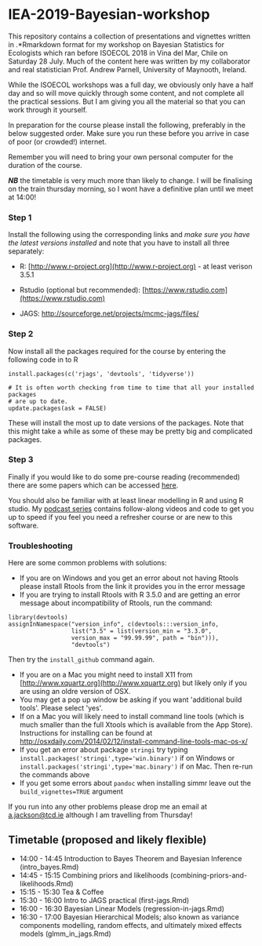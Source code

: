 # IEA-2019-Bayesian-workshop

This repository contains a collection of presentations and vignettes written in .*Rmarkdown format for my workshop on Bayesian Statistics for Ecologists which ran before ISOECOL 2018 in Vina del Mar, Chile on Saturday 28 July. Much of the content here was written by my collaborator and real statistician Prof. Andrew Parnell, University of Maynooth, Ireland.

While the ISOECOL workshops was a full day, we obviously only have a half day and so will move quickly through some content, and not complete all the practical sessions. But I am giving you all the material so that you can work through it yourself.

In preparation for the course please install the following, preferably in the below suggested order. Make sure you run these before you arrive in case of poor (or crowded!) internet.

Remember you will need to bring your own personal computer for the duration of the course.

**_NB_** the timetable is very much more than likely to change. I will be finalising on the train thursday morning, so I wont have a definitive plan until we meet at 14:00!

### Step 1

Install the following using the corresponding links and *make sure you have the latest versions installed* and note that you have to install all three separately:

-	R: [http://www.r-project.org](http://www.r-project.org) - at least verison 3.5.1

-	Rstudio (optional but recommended): [https://www.rstudio.com](https://www.rstudio.com)

-	JAGS: http://sourceforge.net/projects/mcmc-jags/files/

### Step 2

Now install all the packages required for the course by entering the following code in to R

```{r,eval=FALSE}
install.packages(c('rjags', 'devtools', 'tidyverse'))

# It is often worth checking from time to time that all your installed packages
# are up to date.
update.packages(ask = FALSE)

```

These will install the most up to date versions of the packages. Note that this might take a while as some of these may be pretty big and complicated packages.

 
### Step 3
 
Finally if you would like to do some pre-course reading (recommended) there are some papers which can be accessed [here](https://github.com/andrewcparnell/simms_course/tree/master/papers).

You should also be familiar with at least linear modelling in R and using R studio. My [podcast series](https://www.youtube.com/playlist?list=PLXXzyqr0tEhPRNDuEQ6wcvMcpAkGRjVqs) contains follow-along videos and code to get you up to speed if you feel you need a refresher course or are new to this software.


### Troubleshooting

Here are some common problems with solutions:

  - If you are on Windows and you get an error about not having Rtools please install Rtools from the link it provides you in the error message
  - If you are trying to install Rtools with R 3.5.0 and are getting an error message about incompatibility of Rtools, run the command:
```{r}
library(devtools)
assignInNamespace("version_info", c(devtools:::version_info, 
                  list("3.5" = list(version_min = "3.3.0", 
                  version_max = "99.99.99", path = "bin"))), 
                  "devtools")
```
  Then try the `install_github` command again.
  
  - If you are on a Mac you might need to install X11 from [http://www.xquartz.org](http://www.xquartz.org) but likely only if you are using an oldre version of OSX. 
  - You may get a pop up window be asking if you want 'additional build tools'. Please select 'yes'. 
  - If on a Mac you will likely need to install command line tools (which is much smaller than the full Xtools which is available from the App Store). Instructions for installing can be found at http://osxdaily.com/2014/02/12/install-command-line-tools-mac-os-x/
  - If you get an error about package `stringi` try typing `install.packages('stringi',type='win.binary')` if on Windows or `install.packages('stringi',type='mac.binary')` if on Mac. Then re-run the commands above
  - If you get some errors about `pandoc` when installing simmr leave out the `build_vignettes=TRUE` argument


If you run into any other problems please drop me an email at  <a.jackson@tcd.ie> although I am travelling from Thursday!

## Timetable (proposed and likely flexible)

- 14:00 - 14:45 Introduction to Bayes Theorem and Bayesian Inference
(intro_bayes.Rmd)
- 14:45 - 15:15 Combining priors and likelihoods (combining-priors-and-likelihoods.Rmd)
- 15:15 - 15:30 Tea & Coffee
- 15:30 - 16:00 Intro to JAGS practical (first-jags.Rmd)
- 16:00 - 16:30 Bayesian Linear Models (regression-in-jags.Rmd)
- 16:30 - 17:00 Bayesian Hierarchical Models; also known as variance components modelling, random effects, and ultimately mixed effects models (glmm_in_jags.Rmd)
